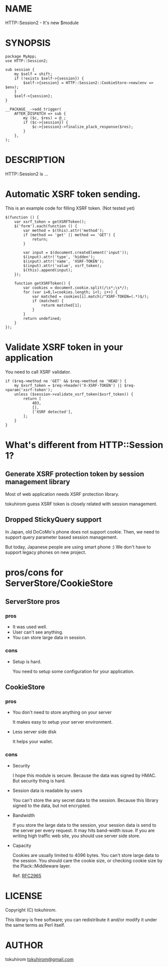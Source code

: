 
# NAME

HTTP::Session2 - It's new $module

# SYNOPSIS

    package MyApp;
    use HTTP::Session2;

    sub session {
        my $self = shift;
        if (!exists $self->{session}) {
            $self->{session} = HTTP::Session2::CookieStore->new(env => $env);
        }
        $self->{session};
    }

    __PACKAGE__->add_trigger(
        AFTER_DISPATCH => sub {
            my ($c, $res) = @_;
            if ($c->{session}) {
                $c->{session}->finalize_plack_response($res);
            }
        },
    );

# DESCRIPTION

HTTP::Session2 is ...

# Automatic XSRF token sending.

This is an example code for filling XSRF token.
(Not tested yet)

    $(function () {
        var xsrf_token = getXSRFToken();
        $('form').each(function () {
            var method = $(this).attr('method');
            if (method == 'get' || method == 'GET') {
                return;
            }

            var input = $(document.createElement('input'));
            $(input).attr('type', 'hidden');
            $(input).attr('name', 'XSRF-TOKEN');
            $(input).attr('value', xsrf_token);
            $(this).append(input);
        });

        function getXSRFToken() {
            var cookies = document.cookie.split(/\s*;\s*/);
            for (var i=0,l=cookies.length; i<l; i++) {
                var matched = cookies[i].match(/^XSRF-TOKEN=(.*)$/);
                if (matched) {
                    returm matched[1];
                }
            }
            return undefined;
        }
    });

# Validate XSRF token in your application

You need to call XSRF validator.

    if ($req->method ne 'GET' && $req->method ne 'HEAD') {
        my $xsrf_token = $req->header('X-XSRF-TOKEN') || $req->param('xsrf-token');
        unless ($session->validate_xsrf_token($xsrf_token)) {
            return [
                403,
                [],
                ['XSRF detected'],
            ];
        }
    }

# What's different from HTTP::Session 1?

## Generate XSRF protection token by session management library

Most of web application needs XSRF protection library.

tokuhirom guess XSRF token is closely related with session management.

## Dropped StickyQuery support

In Japan, old DoCoMo's phone does not support cookie.
Then, we need to support query parameter based session management.

But today, Japanese people are using smart phone :)
We don't have to support legacy phones on new project.

# pros/cons for ServerStore/CookieStore

## ServerStore pros

### pros

- It was used well.
- User can't see anything.
- You can store large data in session.

### cons

- Setup is hard.

    You need to setup some configuration for your application.

## CookieStore

### pros

- You don't need to store anything on your server

    It makes easy to setup your server environment.

- Less server side disk

    It helps your wallet.

### cons

- Security

    I hope this module is secure. Because the data was signed by HMAC. But security thing is hard.

- Session data is readable by users

    You can't store the any secret data to the session. Because this library signed to the data, but not encrypted.

- Bandwidth

    If you store the large data to the session, your session data is send to the server per every request.
    It may hits band-width issue. If you are writing high traffic web site, you should use server side store.

- Capacity

    Cookies are usually limited to 4096 bytes. You can't store large data to the session.
    You should care the cookie size, or checking cookie size by the Plack::Middleware layer.

    Ref. [RFC2965](http://tools.ietf.org/html/rfc2965)

# LICENSE

Copyright (C) tokuhirom.

This library is free software; you can redistribute it and/or modify
it under the same terms as Perl itself.

# AUTHOR

tokuhirom <tokuhirom@gmail.com>
